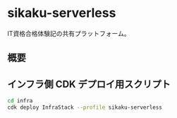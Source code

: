 # sikaku-serverless

IT資格合格体験記の共有プラットフォーム。

## 概要

## インフラ側 CDK デプロイ用スクリプト

```bash
cd infra
cdk deploy InfraStack --profile sikaku-serverless
```
